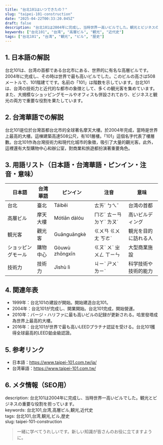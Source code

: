 ```yaml
---
title: "台北101はいつできたの？"
slug: "taipei-101-construction"
date: "2025-04-22T00:33:20.045Z"
draft: false
description: "台北101は2004年に完成し、当時世界一高いビルでした。観光とビジネスの重要な役割を担っています。"
keywords: ["台北101", "台湾", "高層ビル", "観光", "近代史"]
tags: ["台北101", "台湾", "観光", "ビル", "歴史"]
---
```


## 1. 日本語の解説  
台北101は、台湾の首都である台北市にある、世界的に有名な高層ビルです。2004年に完成し、その時は世界で最も高いビルでした。このビルの高さは508メートルで、101階建てです。名前の「101」は階数を示しています。台北101は、台湾の技術力と近代的な都市の象徴として、多くの観光客を集めています。また、大規模なショッピングモールやオフィスも併設されており、ビジネスと観光の両方で重要な役割を果たしています。

## 2. 台湾華語での解説  
台北101是位於台灣首都台北市的全球著名摩天大樓。於2004年完成，當時是世界上最高的大樓。這棟建築高達508公尺，有101層樓。「101」這個名字代表了樓層數。台北101作為台灣技術力和現代化城市的象徵，吸引了大量的觀光客。此外，這裡還有大型購物中心和辦公室，對商業和旅遊都扮演著重要角色。

## 3. 用語リスト（日本語・台湾華語・ピンイン・注音・意味）  
| 日本語       | 台湾華語   | ピンイン    | 注音        | 意味                             |
|--------------|------------|-------------|-------------|----------------------------------|
| 台北         | 臺北       | Táiběi       | ㄊㄞˊ ㄅㄟˇ | 台湾の首都                        |
| 高層ビル     | 摩天大樓   | Mótiān dàlóu | ㄇㄛˊ ㄊㄧㄢ ㄉㄚˋ ㄌㄡˊ | 高いビルディング                  |
| 観光客       | 觀光客     | Guānguāngkè | ㄍㄨㄢ ㄍㄨㄤ ㄎㄜˋ | 観光を目的に訪れる人               |
| ショッピングモール | 購物中心   | Gòuwù zhōngxīn | ㄍㄡˋ ㄨˋ ㄓㄨㄥ ㄒㄧㄣ | 大型商業施設                     |
| 技術力       | 技術力     | Jìshù lì    | ㄐㄧˋ ㄕㄨˋ ㄌㄧˋ | 科学技術や技術的能力                |

## 4. 関連年表  
- 1999年：台北101の建設が開始。開始建造台北101。
- 2004年：台北101が完成し、開業開始。台北101完成，開始營運。
- 2010年：バージ・ハリファに最も高いビルの記録が更新される。哈里發塔成為世界上最高的大樓。
- 2016年：台北101が世界で最も高いLEEDプラチナ認証を受ける。台北101獲得全球最高的LEED鉑金級認證。

## 5. 参考リンク  
- 日本語：https://www.taipei-101.com.tw/ja/
- 台湾華語：https://www.taipei-101.com.tw/

## 6. メタ情報（SEO用）  
description: 台北101は2004年に完成し、当時世界一高いビルでした。観光とビジネスの重要な役割を担っています。  
keywords: 台北101,台湾,高層ビル,観光,近代史  
tags: 台北101,台湾,観光,ビル,歴史  
slug: taipei-101-construction

> 一緒に学べてうれしいです。新しい知識が皆さんのお役に立てますように。